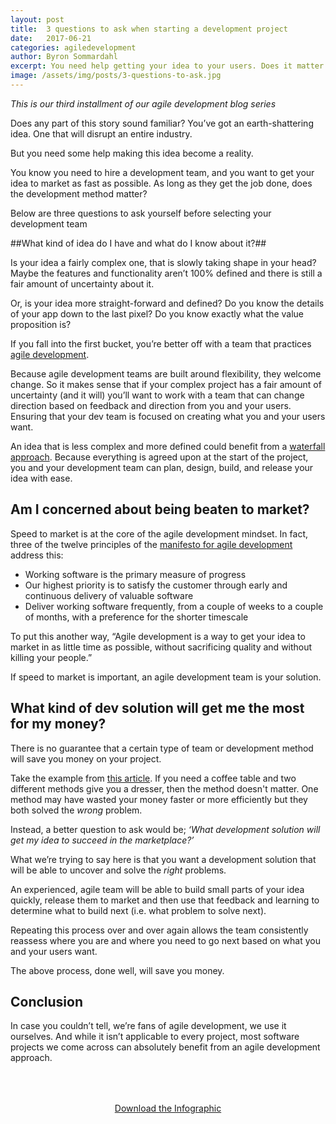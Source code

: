 ```yaml
---
layout: post
title:  3 questions to ask when starting a development project
date:   2017-06-21
categories: agiledevelopment
author: Byron Sommardahl
excerpt: You need help getting your idea to your users. Does it matter how the job gets done?
image: /assets/img/posts/3-questions-to-ask.jpg
---
```


_This is our third installment of our agile development blog series_

Does any part of this story sound familiar? You’ve got an earth-shattering idea. One that will disrupt an entire industry. 
 
But you need some help making this idea become a reality. 
 
You know you need to hire a development team, and you want to get your idea to market as fast as possible. As long as 
they get the job done, does the development method matter?
 
Below are three questions to ask yourself before selecting your development team
 
##What kind of idea do I have and what do I know about it?##
 
Is your idea a fairly complex one, that is slowly taking shape in your head? Maybe the features and functionality aren’t 100% 
defined and there is still a fair amount of uncertainty about it.
 
Or, is your idea more straight-forward and defined? Do you know the details of your app down to the last pixel? Do you know 
exactly what the value proposition is?
 
If you fall into the first bucket, you’re better off with a team that practices [agile development](http://www.allaboutagile.com/what-is-agile-10-key-principles/). 
 
Because agile development teams are built around flexibility, they welcome change. So it makes sense that if your complex 
project has a fair amount of uncertainty (and it will) you’ll want to work with a team that can change direction based on 
feedback and direction from you and your users. Ensuring that your dev team is focused on creating what you and your users 
want.
 
An idea that is less complex and more defined could benefit from a [waterfall approach](https://www.tutorialspoint.com/sdlc/sdlc_waterfall_model.htm). 
Because everything is agreed upon at the start of the project, you and your development team can plan, design, build, 
and release your idea with ease. 
 
## Am I concerned about being beaten to market? ##
 
Speed to market is at the core of the agile development mindset. In fact, three of the twelve principles of the [manifesto for 
agile development](http://agilemanifesto.org/principles.html) address this:
 
  + Working software is the primary measure of progress
  + Our highest priority is to satisfy the customer through early and continuous delivery of valuable software
  + Deliver working software frequently, from a couple of weeks to a couple of months, with a preference for the shorter 
  timescale
 
To put this another way, “Agile development is a way to get your idea to market in as little time as possible, without 
sacrificing quality and without killing your people.”
 
If speed to market is important, an agile development team is your solution.
 
## What kind of dev solution will get me the most for my money? ##
 
There is no guarantee that a certain type of team or development method will save you money on your project.
 
Take the example from [this article](http://tynerblain.com/blog/2013/07/09/is-agile-really-cheaper/). 
If you need a coffee table and two different methods give you a dresser, then the method doesn't matter. One method may 
have wasted your money faster or more efficiently but they both solved the _wrong_ problem.

Instead, a better question to ask would be; _‘What development solution will get my idea to succeed in the marketplace?’_
 
What we’re trying to say here is that you want a development solution that will be able to uncover and solve the _right_ 
problems. 
 
An experienced, agile team will be able to build small parts of your idea quickly, release them to market and then use that 
feedback and learning to determine what to build next (i.e. what problem to solve next).
 
Repeating this process over and over again allows the team consistently reassess where you are and where you need to go next 
based on what you and your users want.
 
The above process, done well, will save you money.
 
## Conclusion ##

In case you couldn’t tell, we’re fans of agile development, we use it ourselves. And while it isn’t applicable to every 
project, most software projects we come across can absolutely benefit from an agile development approach.

<div style="text-align:center; padding:50px 30px;">
  <a href="http://acklenavenue.com/assets/img/posts/Agile-scrum.png" class="btn btn-go" >Download the Infographic</a>
</div>
